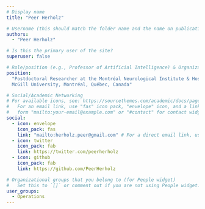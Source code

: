 ```yaml
---
# Display name
title: "Peer Herholz"

# Username (this should match the folder name and the name on publications)
authors:
  - "Peer Herholz"

# Is this the primary user of the site?
superuser: false

# Role/position (e.g., Professor of Artificial Intelligence) & Organizations/Affiliations
position:
  "Postdoctoral Researcher at the Montréal Neurological Institute & Hospital,
  McGill University, Montréal, Québec, Canada"

# Social/Academic Networking
# For available icons, see: https://sourcethemes.com/academic/docs/page-builder/#icons
#   For an email link, use "fas" icon pack, "envelope" icon, and a link in the
#   form "mailto:your-email@example.com" or "#contact" for contact widget.
social:
  - icon: envelope
    icon_pack: fas
    link: "mailto:herholz.peer@gmail.com" # For a direct email link, use "mailto:test@example.org".
  - icon: twitter
    icon_pack: fab
    link: https://twitter.com/peerherholz
  - icon: github
    icon_pack: fab
    link: https://github.com/PeerHerholz

# Organizational groups that you belong to (for People widget)
#   Set this to `[]` or comment out if you are not using People widget.
user_groups:
  - Operations
---
```

